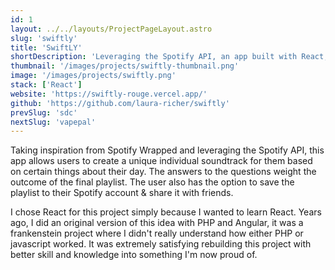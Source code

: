 ```yaml
---
id: 1
layout: ../../layouts/ProjectPageLayout.astro
slug: 'swiftly'
title: 'SwiftLY'
shortDescription: 'Leveraging the Spotify API, an app built with React, allowing users to soundtrack their day.'
thumbnail: '/images/projects/swiftly-thumbnail.png'
image: '/images/projects/swiftly.png'
stack: ['React']
website: 'https://swiftly-rouge.vercel.app/'
github: 'https://github.com/laura-richer/swiftly'
prevSlug: 'sdc'
nextSlug: 'vapepal'
---
```


Taking inspiration from Spotify Wrapped and leveraging the Spotify API, this app allows users to create a unique individual soundtrack for them based on certain things about their day. The answers to the questions weight the outcome of the final playlist. The user also has the option to save the playlist to their Spotify account & share it with friends.

I chose React for this project simply because I wanted to learn React. Years ago, I did an original version of this idea with PHP and Angular, it was a frankenstein project where I didn't really understand how either PHP or javascript worked. It was extremely satisfying rebuilding this project with better skill and knowledge into something I'm now proud of.
